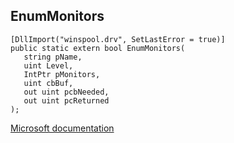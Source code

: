## EnumMonitors

```
[DllImport("winspool.drv", SetLastError = true)]
public static extern bool EnumMonitors(
   string pName,
   uint Level,
   IntPtr pMonitors,
   uint cbBuf,
   out uint pcbNeeded,
   out uint pcReturned
);
```

[Microsoft documentation](https://docs.microsoft.com/en-us/windows/win32/api/winspool/nf-winspool-enummonitora)
